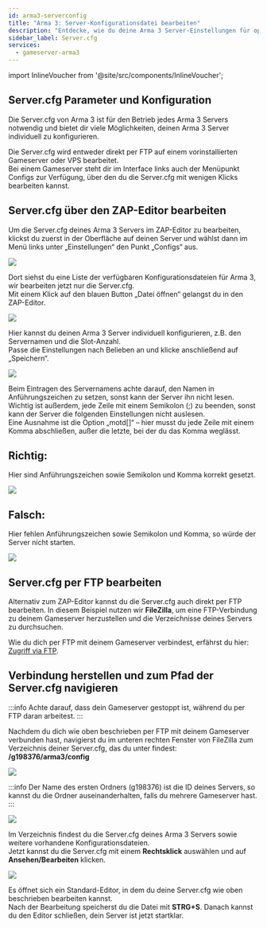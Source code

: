 ```yaml
---
id: arma3-serverconfig
title: "Arma 3: Server-Konfigurationsdatei bearbeiten"
description: "Entdecke, wie du deine Arma 3 Server-Einstellungen für optimales Gameplay und Performance anpasst → Jetzt mehr erfahren"
sidebar_label: Server.cfg
services:
  - gameserver-arma3
---
```


import InlineVoucher from '@site/src/components/InlineVoucher';

## Server.cfg Parameter und Konfiguration

Die Server.cfg von Arma 3 ist für den Betrieb jedes Arma 3 Servers notwendig und bietet dir viele Möglichkeiten, deinen Arma 3 Server individuell zu konfigurieren.

Die Server.cfg wird entweder direkt per FTP auf einem vorinstallierten Gameserver oder VPS bearbeitet.  
Bei einem Gameserver steht dir im Interface links auch der Menüpunkt Configs zur Verfügung, über den du die Server.cfg mit wenigen Klicks bearbeiten kannst.

<InlineVoucher />

## Server.cfg über den ZAP-Editor bearbeiten

Um die Server.cfg deines Arma 3 Servers im ZAP-Editor zu bearbeiten, klickst du zuerst in der Oberfläche auf deinen Server und wählst dann im Menü links unter „Einstellungen“ den Punkt „Configs“ aus.

![](https://puu.sh/Fo5i6/183ee65ef3.png)

Dort siehst du eine Liste der verfügbaren Konfigurationsdateien für Arma 3, wir bearbeiten jetzt nur die Server.cfg.  
Mit einem Klick auf den blauen Button „Datei öffnen“ gelangst du in den ZAP-Editor.

![](https://puu.sh/Fk7Ez/b0f32d8c61.png)

Hier kannst du deinen Arma 3 Server individuell konfigurieren, z.B. den Servernamen und die Slot-Anzahl.  
Passe die Einstellungen nach Belieben an und klicke anschließend auf „Speichern“.

![](https://puu.sh/Fk7I1/407a039e38.png)

Beim Eintragen des Servernamens achte darauf, den Namen in Anführungszeichen zu setzen, sonst kann der Server ihn nicht lesen.  
Wichtig ist außerdem, jede Zeile mit einem Semikolon (;) zu beenden, sonst kann der Server die folgenden Einstellungen nicht auslesen.  
Eine Ausnahme ist die Option „motd[]“ – hier musst du jede Zeile mit einem Komma abschließen, außer die letzte, bei der du das Komma weglässt.

## Richtig:

Hier sind Anführungszeichen sowie Semikolon und Komma korrekt gesetzt.

![](https://puu.sh/Fk7Mq/e2542b12f7.png)

## Falsch:

Hier fehlen Anführungszeichen sowie Semikolon und Komma, so würde der Server nicht starten.

![](https://puu.sh/Fk7NK/f96a31199d.png)

## Server.cfg per FTP bearbeiten

Alternativ zum ZAP-Editor kannst du die Server.cfg auch direkt per FTP bearbeiten. In diesem Beispiel nutzen wir **FileZilla**, um eine FTP-Verbindung zu deinem Gameserver herzustellen und die Verzeichnisse deines Servers zu durchsuchen.

Wie du dich per FTP mit deinem Gameserver verbindest, erfährst du hier: [Zugriff via FTP](gameserver-ftpaccess.md).

## Verbindung herstellen und zum Pfad der Server.cfg navigieren

:::info
Achte darauf, dass dein Gameserver gestoppt ist, während du per FTP daran arbeitest.
:::

Nachdem du dich wie oben beschrieben per FTP mit deinem Gameserver verbunden hast, navigierst du im unteren rechten Fenster von FileZilla zum Verzeichnis deiner Server.cfg, das du unter findest: **/g198376/arma3/config**

![](https://puu.sh/Fo5eC/4d222f5a99.png)

:::info
Der Name des ersten Ordners (g198376) ist die ID deines Servers, so kannst du die Ordner auseinanderhalten, falls du mehrere Gameserver hast.
:::

![](https://puu.sh/Fo4Tw/06f7a53914.png)

Im Verzeichnis findest du die Server.cfg deines Arma 3 Servers sowie weitere vorhandene Konfigurationsdateien.  
Jetzt kannst du die Server.cfg mit einem **Rechtsklick** auswählen und auf **Ansehen/Bearbeiten** klicken.

![](https://puu.sh/Fo5fM/f3519a8936.png)

Es öffnet sich ein Standard-Editor, in dem du deine Server.cfg wie oben beschrieben bearbeiten kannst.  
Nach der Bearbeitung speicherst du die Datei mit **STRG+S**. Danach kannst du den Editor schließen, dein Server ist jetzt startklar.

<InlineVoucher />